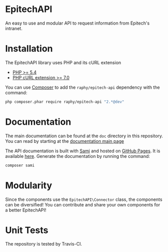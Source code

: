 # EpitechAPI
An easy to use and modular API to request information from Epitech's intranet.

# Installation
The EpitechAPI library uses PHP and its cURL extension
* [PHP >= 5.4](http://www.php.net/)
* [PHP cURL extension >= 7.0](http://php.net/manual/fr/book.curl.php/)

You can use [Composer](https://getcomposer.org/) to add the `raphy/epitech-api` dependency with the command:
``` sh
php composer.phar require raphy/epitech-api "2.*@dev"
```

# Documentation
The main documentation can be found at the `doc` directory in this repository.
You can read by starting at the [documentation main page](doc/index.md)

The API documentation is built with [Sami](https://github.com/FriendsOfPHP/Sami) and hosted on [GitHub Pages](https://pages.github.com/). It is available [here](http://raphy.github.io/epitech-api/master/).
Generate the documentation by running the command:
``` sh
composer sami
```

# Modularity
Since the components use the `EpitechAPI\Connector` class, the components can be diversified!
You can contribute and share your own components for a better EpitechAPI!

# Unit Tests
The repository is tested by Travis-CI.
